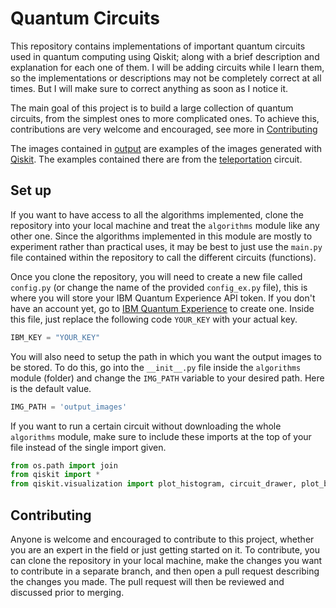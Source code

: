 # Quantum Circuits
This repository contains implementations of important quantum circuits used in quantum computing using Qiskit; along with a brief description and explanation for each one of them. I will be adding circuits while I learn them, so the implementations or descriptions may not be completely correct at all times. But I will make sure to correct anything as soon as I notice it. 

The main goal of this project is to build a large collection of quantum circuits, from the simplest ones to more complicated ones. To achieve this, contributions are very welcome and encouraged, see more in [Contributing](#contributing)

The images contained in [output](/output) are examples of the images generated with [Qiskit](https://qiskit.org). The examples contained there are from the [teleportation](/algorithms/teleportation/teleportation.py) circuit.

## Set up
If you want to have access to all the algorithms implemented, clone the repository into your local machine and treat the `algorithms` module like any other one. Since the algorithms implemented in this module are mostly to experiment rather than practical uses, it may be best to just use the `main.py` file contained within the repository to call the different circuits (functions).

Once you clone the repository, you will need to create a new file called `config.py` (or change the name of the provided `config_ex.py` file), this is where you will store your IBM Quantum Experience API token. If you don't have an account yet, go to [IBM Quantum Experience](https://quantum-computing.ibm.com) to create one. Inside this file, just replace the following code `YOUR_KEY` with your actual key.
```python
IBM_KEY = "YOUR_KEY"
```

You will also need to setup the path in which you want the output images to be stored. To do this, go into the `__init__.py` file inside the `algorithms` module (folder) and change the `IMG_PATH` variable to your desired path. Here is the default value. 
```python
IMG_PATH = 'output_images'
```

If you want to run a certain circuit without downloading the whole `algorithms` module, make sure to include these imports at the top of your file instead of the single import given.
```python
from os.path import join
from qiskit import *
from qiskit.visualization import plot_histogram, circuit_drawer, plot_bloch_multivector
```

## Contributing
Anyone is welcome and encouraged to contribute to this project, whether you are an expert in the field or just getting started on it. To contribute, you can clone the repository in your local machine, make the changes you want to contribute in a separate branch, and then open a pull request describing the changes you made. The pull request will then be reviewed and discussed prior to merging. 

